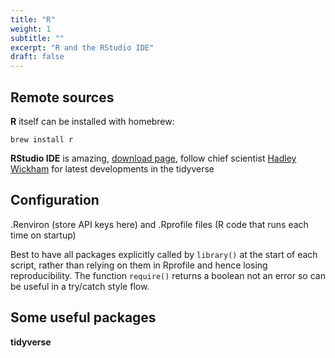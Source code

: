 ```yaml
---
title: "R"
weight: 1
subtitle: ""
excerpt: "R and the RStudio IDE"
draft: false
---
```


## Remote sources

**R** itself can be installed with homebrew:

```
brew install r
```

**RStudio IDE** is amazing, [download page](https://www.rstudio.com/products/rstudio/download/), follow chief scientist [Hadley Wickham](https://twitter.com/hadleywickham) for latest developments in the tidyverse 

## Configuration
.Renviron (store API keys here) and .Rprofile files (R code that runs each time on startup)

Best to have all packages explicitly called by `library()` at the start of each script, rather than relying on them in Rprofile and hence losing reproducibility.  The function `require()` returns a boolean not an error so can be useful in a try/catch style flow.

## Some useful packages
**tidyverse**
